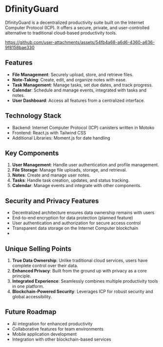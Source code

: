 # DfinityGuard

DfinityGuard is a decentralized productivity suite built on the Internet Computer Protocol (ICP). It offers a secure, private, and user-controlled alternative to traditional cloud-based productivity tools.

https://github.com/user-attachments/assets/54fb4a68-a6d6-4360-a636-9f8158bae330

## Features

- **File Management**: Securely upload, store, and retrieve files.
- **Note-Taking**: Create, edit, and organize notes with ease.
- **Task Management**: Manage tasks, set due dates, and track progress.
- **Calendar**: Schedule and manage events, integrated with tasks and notes.
- **User Dashboard**: Access all features from a centralized interface.

## Technology Stack

- Backend: Internet Computer Protocol (ICP) canisters written in Motoko
- Frontend: React.js with Tailwind CSS
- Additional Libraries: Moment.js for date handling

## Key Components

1. **User Management**: Handle user authentication and profile management.
2. **File Storage**: Manage file uploads, storage, and retrieval.
3. **Notes**: Create and manage user notes.
4. **Tasks**: Handle task creation, updates, and status tracking.
5. **Calendar**: Manage events and integrate with other components.

## Security and Privacy Features

- Decentralized architecture ensures data ownership remains with users
- End-to-end encryption for data protection (planned feature)
- User authentication and authorization for secure access control
- Transparent data storage on the Internet Computer blockchain
- 
## Unique Selling Points

1. **True Data Ownership**: Unlike traditional cloud services, users have complete control over their data.
2. **Enhanced Privacy**: Built from the ground up with privacy as a core principle.
3. **Integrated Experience**: Seamlessly combines multiple productivity tools in one platform.
4. **Blockchain-Powered Security**: Leverages ICP for robust security and global accessibility.

## Future Roadmap

- AI integration for enhanced productivity
- Collaborative features for team environments
- Mobile application development
- Integration with other blockchain-based services


